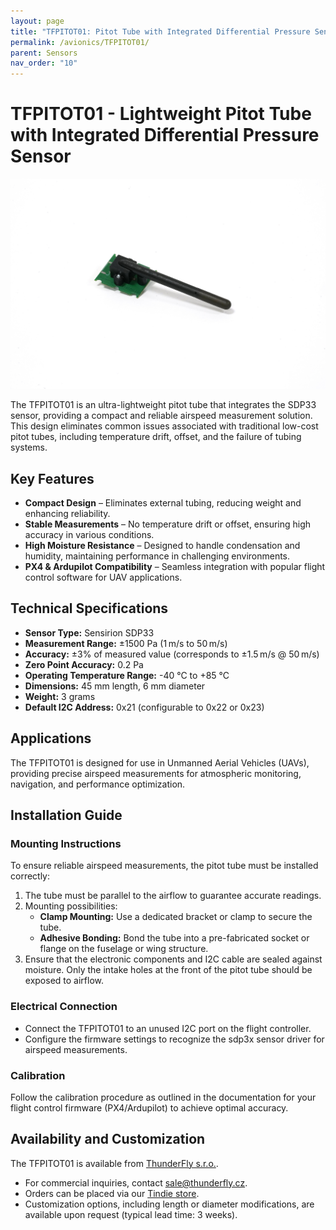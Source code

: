 ```yaml
---
layout: page
title: "TFPITOT01: Pitot Tube with Integrated Differential Pressure Sensor"
permalink: /avionics/TFPITOT01/
parent: Sensors
nav_order: "10"
---
```


# TFPITOT01 - Lightweight Pitot Tube with Integrated Differential Pressure Sensor

![TFPITOT01 side view](TFPITOT01_side.jpg)

The TFPITOT01 is an ultra-lightweight pitot tube that integrates the SDP33 sensor, providing a compact and reliable airspeed measurement solution. This design eliminates common issues associated with traditional low-cost pitot tubes, including temperature drift, offset, and the failure of tubing systems.

## Key Features
- **Compact Design** – Eliminates external tubing, reducing weight and enhancing reliability.
- **Stable Measurements** – No temperature drift or offset, ensuring high accuracy in various conditions.
- **High Moisture Resistance** – Designed to handle condensation and humidity, maintaining performance in challenging environments.
- **PX4 & Ardupilot Compatibility** – Seamless integration with popular flight control software for UAV applications.

## Technical Specifications
- **Sensor Type:** Sensirion SDP33
- **Measurement Range:** ±1500 Pa (1 m/s to 50 m/s)
- **Accuracy:** ±3% of measured value (corresponds to ±1.5 m/s @ 50 m/s)
- **Zero Point Accuracy:** 0.2 Pa
- **Operating Temperature Range:** -40 °C to +85 °C
- **Dimensions:** 45 mm length, 6 mm diameter
- **Weight:** 3 grams
- **Default I2C Address:** 0x21 (configurable to 0x22 or 0x23)

## Applications
The TFPITOT01 is designed for use in Unmanned Aerial Vehicles (UAVs), providing precise airspeed measurements for atmospheric monitoring, navigation, and performance optimization.

## Installation Guide
### Mounting Instructions
To ensure reliable airspeed measurements, the pitot tube must be installed correctly:
1. The tube must be parallel to the airflow to guarantee accurate readings.
2. Mounting possibilities:
   - **Clamp Mounting:** Use a dedicated bracket or clamp to secure the tube.
   - **Adhesive Bonding:** Bond the tube into a pre-fabricated socket or flange on the fuselage or wing structure.
3. Ensure that the electronic components and I2C cable are sealed against moisture. Only the intake holes at the front of the pitot tube should be exposed to airflow.

### Electrical Connection
- Connect the TFPITOT01 to an unused I2C port on the flight controller.
- Configure the firmware settings to recognize the sdp3x sensor driver for airspeed measurements.

### Calibration
Follow the calibration procedure as outlined in the documentation for your flight control firmware (PX4/Ardupilot) to achieve optimal accuracy.

## Availability and Customization

The TFPITOT01 is available from [ThunderFly s.r.o.](https://www.thunderfly.cz/).
- For commercial inquiries, contact sale@thunderfly.cz.
- Orders can be placed via our [Tindie store](https://www.tindie.com/stores/thunderfly/).
- Customization options, including length or diameter modifications, are available upon request (typical lead time: 3 weeks).




